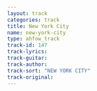 ```yaml
---
layout: track
categories: track
title: New York City
name: new-york-city
type: ahfow_track
track-id: 147
track-lyrics: 
track-guitar: 
track-author: 
track-sort: "NEW YORK CITY"
track-original: 
---
```

